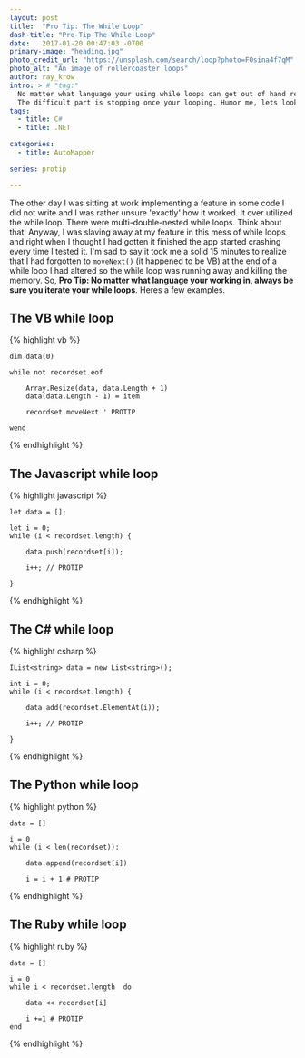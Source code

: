 ```yaml
---
layout: post
title:  "Pro Tip: The While Loop"
dash-title: "Pro-Tip-The-While-Loop"
date:   2017-01-20 00:47:03 -0700
primary-image: "heading.jpg"
photo_credit_url: "https://unsplash.com/search/loop?photo=FOsina4f7qM"
photo_alt: "An image of rollercoaster loops"
author: ray_krow
intro: > # "tag:"
  No matter what language your using while loops can get out of hand real quick, I'm sure we all know that.
  The difficult part is stopping once your looping. Humor me, lets look at how to stop.
tags:
  - title: C#
  - title: .NET

categories:
  - title: AutoMapper

series: protip

---
```


The other day I was sitting at work implementing a feature in some code I did not write and I was rather unsure 'exactly' how it worked. It over utilized the while loop. There were multi-double-nested while loops. Think about that! Anyway, I was slaving away at my feature in this mess of while loops and right when I thought I had gotten it finished the app started crashing every time I tested it. I'm sad to say it took me a solid 15 minutes to realize that I had forgotten to `moveNext()` (it happened to be VB) at the end of a while loop I had altered so the while loop was running away and killing the memory. So, **Pro Tip: No matter what language your working in, always be sure you iterate your while loops**. Heres a few examples.



## The VB while loop

{% highlight vb %}

    dim data(0)

    while not recordset.eof

        Array.Resize(data, data.Length + 1)
        data(data.Length - 1) = item

        recordset.moveNext ' PROTIP

    wend

{% endhighlight %}



## The Javascript while loop

{% highlight javascript %}

    let data = [];

    let i = 0;
    while (i < recordset.length) {

        data.push(recordset[i]);

        i++; // PROTIP

    }

{% endhighlight %}



## The C# while loop

{% highlight csharp %}

    IList<string> data = new List<string>();

    int i = 0;
    while (i < recordset.length) {

        data.add(recordset.ElementAt(i));

        i++; // PROTIP

    }

{% endhighlight %}



## The Python while loop

{% highlight python %}

    data = []

    i = 0
    while (i < len(recordset)):

        data.append(recordset[i])

        i = i + 1 # PROTIP

{% endhighlight %}




## The Ruby while loop

{% highlight ruby %}

    data = []

    i = 0
    while i < recordset.length  do

        data << recordset[i]

        i +=1 # PROTIP
    end

{% endhighlight %}
